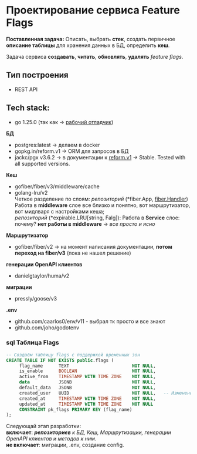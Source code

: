 # Проектирование сервиса Feature Flags

**Поставленная задача:**
Описать, выбрать **стек**, создать первичное **описание таблицы** для хранения данных в БД, определить **кеш**.

Задача сервиса **создавать**, **читать**, **обновлять**, **удалять** _feature flags_.

## Тип построения
* REST API  

## Tech stack:
* go 1.25.0                 (так как -> [рабочий отладчик](https://youtrack.jetbrains.com/issue/GO-19210/Debugger-is-not-working-after-update-to-go-version-1.25.0#focus=Change-27-12530951.0-0 "https://youtrack.jetbrains.com/issue/GO-19210/Debugger-is-not-working-after-update-to-go-version-1.25.0#focus=Change-27-12530951.0-0"))  

**БД**       
* postgres:latest                    -> делаем в docker
* gopkg.in/reform.v1                 -> ORM для запросов в БД
* jackc/pgx v3.6.2                   -> в документации к [reform.v1](https://github.com/go-reform/reform "https://github.com/go-reform/reform") -> Stable. Tested with all supported versions.  

**Кеш**      
* gofiber/fiber/v3/middleware/cache  
* golang-lru/v2  
Четкое разделение по слоям:
_репозиторий_ (*fiber.App, [fiber.Handler](https://github.com/gofiber/fiber/blob/main/middleware/cache/cache.go "https://github.com/gofiber/fiber/blob/main/middleware/cache/cache.go"))  
Работа в **middleware** слое все близко и понятно, вот маршрутизатор, вот мидлваря с настройками кеша;  
_репозиторий_ (*expirable.LRU[string, Falg]):
Работа в **Service** слое: почему? **нет работы в middleware** -> _все просто и ясно_  

**Маршрутизатор**  
* gofiber/fiber/v2 -> на момент написания документации, **потом переход на fiber/v3** (пока не нашел решение)  

**генерации OpenAPI клиентов**  
* danielgtaylor/huma/v2  

**миграции**
* pressly/goose/v3

**.env**    
* github.com/caarlos0/env/v11 - выбрал тк просто и все знают
* github.com/joho/godotenv

### sql Таблица Flags
```sql
-- Создаём таблицу flags с поддержкой временных зон
CREATE TABLE IF NOT EXISTS public.flags (
     flag_name      TEXT                        NOT NULL,
     is_enable      BOOLEAN                     NOT NULL,
     active_from    TIMESTAMP WITH TIME ZONE    NOT NULL,
     data           JSONB                       NOT NULL,
     default_data   JSONB                       NOT NULL,
     created_user   UUID                        NOT NULL,   -- Изменено: TEXT → UUID
     created_at     TIMESTAMP WITH TIME ZONE    NOT NULL,
     updated_at     TIMESTAMP WITH TIME ZONE    NOT NULL                                             
     CONSTRAINT pk_flags PRIMARY KEY (flag_name)
);
```

Следующай этап разработки:   
**включает**: _**репозиториев** к БД, Кеш, Маршрутизации, генерации OpenAPI клиентов и методов к ним_.  
**не включает**: миграции, .env, создание config.
